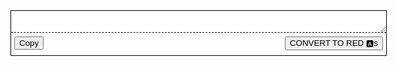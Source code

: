 <html>
<head>

<script src="https://ajax.googleapis.com/ajax/libs/jquery/2.1.1/jquery.min.js"></script>

<script defer="">

function copy() {
  let textarea = document.getElementById("maintext");
  textarea.select();
  document.execCommand("copy");
}

function convertToRedA() {
  var txt = document.getElementById('maintext').value;
  var newtxt = txt.replaceAll("a","🅰");


  var newtxt2 = newtxt.replaceAll("A","🅰");

  document.getElementById('maintext').value = newtxt2;
}

</script>

</head>
<body>


<div id='container' style='width:600px; border:1px solid black;'>
    <textarea id="maintext" style='border-style:none none dashed none; border-color:black; width:100%; display:block;box-sizing:border-box;border-width:1px; margin-bottom:1px;'></textarea>
    <div style='width:100%; box-sizing:border-box; height:35px;padding:5px;'>
        <button style='float:right' onclick="convertToRedA()">CONVERT TO RED 🅰️s
        </button>
        <input type="button" onclick="copy()" value="Copy" />
    </div>
</div>

</body>

</html>
